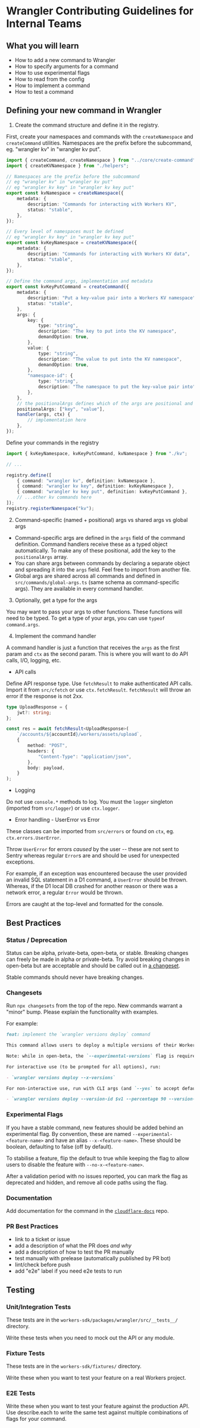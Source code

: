 # Wrangler Contributing Guidelines for Internal Teams

## What you will learn

- How to add a new command to Wrangler
- How to specify arguments for a command
- How to use experimental flags
- How to read from the config
- How to implement a command
- How to test a command

## Defining your new command in Wrangler

1. Create the command structure and define it in the registry.

First, create your namespaces and commands with the `createNamespace` and `createCommand` utilities. Namespaces are the prefix before the subcommand, eg. "wrangler kv" in "wrangler kv put".

```ts
import { createCommand, createNamespace } from "../core/create-command";
import { createKVNamespace } from "./helpers";

// Namespaces are the prefix before the subcommand
// eg "wrangler kv" in "wrangler kv put"
// eg "wrangler kv key" in "wrangler kv key put"
export const kvNamespace = createNamespace({
	metadata: {
		description: "Commands for interacting with Workers KV",
		status: "stable",
	},
});

// Every level of namespaces must be defined
// eg "wrangler kv key" in "wrangler kv key put"
export const kvKeyNamespace = createKVNamespace({
	metadata: {
		description: "Commands for interacting with Workers KV data",
		status: "stable",
	},
});

// Define the command args, implementation and metadata
export const kvKeyPutCommand = createCommand({
	metadata: {
		description: "Put a key-value pair into a Workers KV namespace",
		status: "stable",
	},
	args: {
		key: {
			type: "string",
			description: "The key to put into the KV namespace",
			demandOption: true,
		},
		value: {
			type: "string",
			description: "The value to put into the KV namespace",
			demandOption: true,
		},
		"namespace-id": {
			type: "string",
			description: "The namespace to put the key-value pair into",
		},
	},
	// the positionalArgs defines which of the args are positional and in what order
	positionalArgs: ["key", "value"],
	handler(args, ctx) {
		// implementation here
	},
});
```

Define your commands in the registry

```ts
import { kvKeyNamespace, kvKeyPutCommand, kvNamespace } from "./kv";

// ...

registry.define([
	{ command: "wrangler kv", definition: kvNamespace },
	{ command: "wrangler kv key", definition: kvKeyNamespace },
	{ command: "wrangler kv key put", definition: kvKeyPutCommand },
	// ...other kv commands here
]);
registry.registerNamespace("kv");
```

2. Command-specific (named + positional) args vs shared args vs global args

- Command-specific args are defined in the `args` field of the command definition. Command handlers receive these as a typed object automatically. To make any of these positional, add the key to the `positionalArgs` array.
- You can share args between commands by declaring a separate object and spreading it into the `args` field. Feel free to import from another file.
- Global args are shared across all commands and defined in `src/commands/global-args.ts` (same schema as command-specific args). They are available in every command handler.

3. Optionally, get a type for the args

You may want to pass your args to other functions. These functions will need to be typed. To get a type of your args, you can use `typeof command.args`.

4. Implement the command handler

A command handler is just a function that receives the `args` as the first param and `ctx` as the second param. This is where you will want to do API calls, I/O, logging, etc.

- API calls

Define API response type. Use `fetchResult` to make authenticated API calls. Import it from `src/cfetch` or use `ctx.fetchResult`. `fetchResult` will throw an error if the response is not 2xx.

```ts
type UploadResponse = {
	jwt?: string;
};

const res = await fetchResult<UploadResponse>(
	`/accounts/${accountId}/workers/assets/upload`,
	{
		method: "POST",
		headers: {
			"Content-Type": "application/json",
		},
		body: payload,
	}
);
```

- Logging

Do not use `console.*` methods to log. You must the `logger` singleton (imported from `src/logger`) or use `ctx.logger`.

- Error handling - UserError vs Error

These classes can be imported from `src/errors` or found on `ctx`, eg. `ctx.errors.UserError`.

Throw `UserError` for errors _caused_ by the user -- these are not sent to Sentry whereas regular `Error`s are and should be used for unexpected exceptions.

For example, if an exception was encountered because the user provided an invalid SQL statement in a D1 command, a `UserError` should be thrown. Whereas, if the D1 local DB crashed for another reason or there was a network error, a regular `Error` would be thrown.

Errors are caught at the top-level and formatted for the console.

## Best Practices

### Status / Deprecation

Status can be alpha, private-beta, open-beta, or stable. Breaking changes can freely be made in alpha or private-beta. Try avoid breaking changes in open-beta but are acceptable and should be called out in [a changeset](../../CONTRIBUTING.md#Changesets).

Stable commands should never have breaking changes.

### Changesets

Run `npx changesets` from the top of the repo. New commands warrant a "minor" bump. Please explain the functionality with examples.

For example:

```md
feat: implement the `wrangler versions deploy` command

This command allows users to deploy a multiple versions of their Worker.

Note: while in open-beta, the `--experimental-versions` flag is required.

For interactive use (to be prompted for all options), run:

- `wrangler versions deploy --x-versions`

For non-interactive use, run with CLI args (and `--yes` to accept defaults):

- `wrangler versions deploy --version-id $v1 --percentage 90 --version-id $v2 --percentage 10 --yes`
```

### Experimental Flags

If you have a stable command, new features should be added behind an experimental flag. By convention, these are named `--experimental-<feature-name>` and have an alias `--x-<feature-name>`. These should be boolean, defaulting to false (off by default).

To stabilise a feature, flip the default to true while keeping the flag to allow users to disable the feature with `--no-x-<feature-name>`.

After a validation period with no issues reported, you can mark the flag as deprecated and hidden, and remove all code paths using the flag.

### Documentation

Add documentation for the command in the [`cloudflare-docs`](https://github.com/cloudflare/cloudflare-docs) repo.

### PR Best Practices

- link to a ticket or issue
- add a description of what the PR does _and why_
- add a description of how to test the PR manually
- test manually with prelease (automatically published by PR bot)
- lint/check before push
- add "e2e" label if you need e2e tests to run

## Testing

### Unit/Integration Tests

These tests are in the `workers-sdk/packages/wrangler/src/__tests__/` directory.

Write these tests when you need to mock out the API or any module.

### Fixture Tests

These tests are in the `workers-sdk/fixtures/` directory.

Write these when you want to test your feature on a real Workers project.

### E2E Tests

Write these when you want to test your feature against the production API. Use describe.each to write the same test against multiple combinations of flags for your command.

